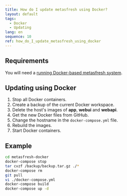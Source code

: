 ```yaml
---
title: How do I update metasfresh using Docker?
layout: default
tags:
  - Docker
  - Updating
lang: en
sequence: 10
ref: how_do_I_update_metasfresh_using_docker
---
```


## Requirements
You will need a [running Docker-based metasfresh system](How_do_I_setup_the_metasfresh_stack_using_Docker).

## Updating using Docker
1. Stop all Docker containers.
1. Create a backup of the current Docker workspace.
1. Delete the host's images of **app**, **webui** and **webapi**.
1. Get the new Docker files from GitHub.
1. Change the hostname in the `docker-compose.yml` file.
1. Rebuild the images.
1. Start Docker containers.

## Example

```bash
cd metasfresh-docker
docker-compose stop
tar cvzf /backup/backup.tar.gz ./*
docker-compose rm
git pull
vi ./docker-compose.yml
docker-compose build
docker-compose up -d
```

